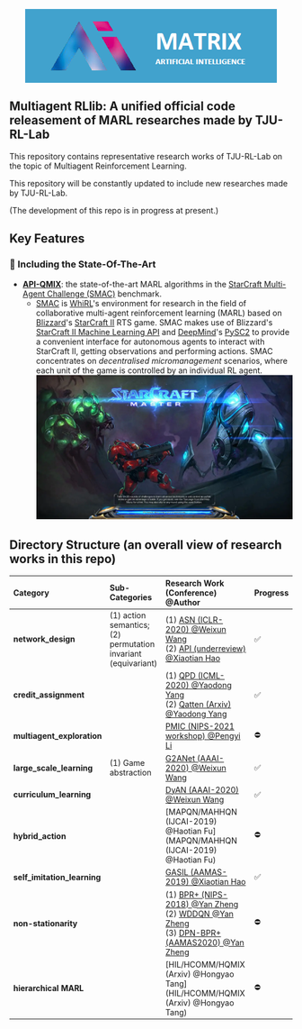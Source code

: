 <p align="center"><img align="center" src="assets/logo.png" alt="logo" style="zoom:100%;" ></p>



## Multiagent RLlib: A unified official code releasement of MARL researches made by TJU-RL-Lab

This repository contains representative research works of TJU-RL-Lab on the topic of Multiagent Reinforcement Learning.

This repository will be constantly updated to include new researches made by TJU-RL-Lab.  

(The development of this repo is in progress at present.)



## Key Features

### :rocket: Including the State-Of-The-Art

- **[API-QMIX](https://arxiv.org/pdf/2203.05285.pdf)**: the state-of-the-art MARL algorithms in the [StarCraft Multi-Agent Challenge (SMAC)](https://github.com/oxwhirl/smac) benchmark. 
  - [SMAC](https://github.com/oxwhirl/smac) is [WhiRL](http://whirl.cs.ox.ac.uk/)'s environment for research in the field of collaborative multi-agent reinforcement learning (MARL) based on [Blizzard](http://blizzard.com/)'s [StarCraft II](https://en.wikipedia.org/wiki/StarCraft_II:_Wings_of_Liberty) RTS game. SMAC makes use of Blizzard's [StarCraft II Machine Learning API](https://github.com/Blizzard/s2client-proto) and [DeepMind](https://deepmind.com/)'s [PySC2](https://github.com/deepmind/pysc2) to provide a convenient interface for autonomous agents to interact with StarCraft II, getting observations and performing actions. SMAC concentrates on *decentralised micromanagement* scenarios, where each unit of the game is controlled by an individual RL agent.<img src="./assets/smac.webp" alt="SMAC" style="zoom:70%;" />



## Directory Structure (an overall view of research works in this repo)

| Category          | Sub-Categories                                   | Research Work (Conference) @Author | Progress |
| :-------------------------- | :---------------------------------------------------------- | :----------------------------------- | ------------------------------------ |
| **network_design**          | (1) action semantics; <br />(2) permutation invariant (equivariant) | (1) [ASN (ICLR-2020) @Weixun Wang](https://openreview.net/forum?id=ryg48p4tPH)<br />(2) [API (underreview) @Xiaotian Hao](https://arxiv.org/pdf/2203.05285.pdf) | :white_check_mark: |
| **credit_assignment**       |                                                             | (1) [QPD (ICML-2020) @Yaodong Yang](http://proceedings.mlr.press/v119/yang20d/yang20d.pdf)<br />(2) [Qatten (Arxiv) @Yaodong Yang](https://arxiv.org/abs/2002.03939) | :white_check_mark: |
| **multiagent_exploration**  |                                                             | [PMIC (NIPS-2021 workshop) @Pengyi Li](https://www.cooperativeai.com/neurips-2021/workshop-papers) | :no_entry:           |
| **large_scale_learning**    | (1) Game abstraction                                        | [G2ANet (AAAI-2020) @Weixun Wang](https://ojs.aaai.org/index.php/AAAI/article/view/6211) | :white_check_mark: |
| **curriculum_learning**     |                                                             | [DyAN (AAAI-2020) @Weixun Wang](https://ojs.aaai.org/index.php/AAAI/article/view/6221) | :white_check_mark:  |
| **hybrid_action**           |                                                             | [MAPQN/MAHHQN (IJCAI-2019) @Haotian Fu](MAPQN/MAHHQN (IJCAI-2019) @Haotian Fu) | :no_entry:                |
| **self_imitation_learning** |                                                             | [GASIL (AAMAS-2019) @Xiaotian Hao](https://www.ifaamas.org/Proceedings/aamas2019/pdfs/p1315.pdf) | :white_check_mark: |
| **non-stationarity**       |                              | (1) [BPR+ (NIPS-2018) @Yan Zheng](https://proceedings.neurips.cc/paper/2018/file/85422afb467e9456013a2a51d4dff702-Paper.pdf)<br />(2) [WDDQN  @Yan Zheng](https://arxiv.org/abs/1802.08534) <br />(3) [DPN-BPR+ (AAMAS2020) @Yan Zheng](https://link.springer.com/article/10.1007/s10458-020-09480-9) | :no_entry: |
| **hierarchical MARL**      |                                                        | [HIL/HCOMM/HQMIX (Arxiv) @Hongyao Tang](HIL/HCOMM/HQMIX (Arxiv) @Hongyao Tang) | :no_entry: |

